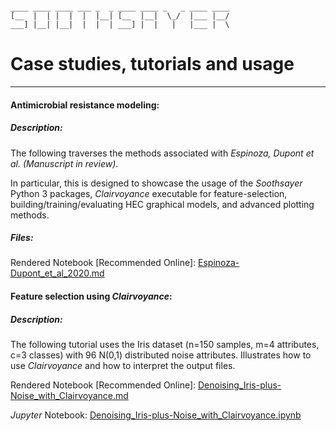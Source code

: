 ```

____ ____ ____ ___ _  _ ____ ____ _   _ ____ ____
[__  |  | |  |  |  |__| [__  |__|  \_/  |___ |__/
___] |__| |__|  |  |  | ___] |  |   |   |___ |  \

```

# Case studies, tutorials and usage

_________________________________


#### Antimicrobial resistance modeling:
##### Description:

The following traverses the methods associated with *Espinoza, Dupont et al. (Manuscript in review)*.  

In particular, this is designed to showcase the usage of the *Soothsayer* Python 3 packages, *Clairvoyance* executable for feature-selection, building/training/evaluating HEC graphical models, and advanced plotting methods.

##### Files:
Rendered Notebook [Recommended Online]: [Espinoza-Dupont\_et\_al_2020.md](https://github.com/jolespin/antimicrobial_resistance_modeling/blob/master/Espinoza-Dupont_et_al_2020/Notebooks/markdown_version/Espinoza-Dupont_et_al_2020.md)


#### Feature selection using *Clairvoyance*:
##### Description:
The following tutorial uses the Iris dataset (n=150 samples, m=4 attributes, c=3 classes) with 96 N(0,1) distributed noise attributes.  Illustrates how to use *Clairvoyance* and how to interpret the output files.

Rendered Notebook [Recommended Online]: [Denoising\_Iris-plus-Noise\_with_Clairvoyance.md](Notebooks/markdown_versions/Denoising_Iris-plus-Noise_with_Clairvoyance/Denoising_Iris-plus-Noise_with_Clairvoyance.md)

*Jupyter* Notebook: [Denoising\_Iris-plus-Noise\_with_Clairvoyance.ipynb](Notebooks/Denoising_Iris-plus-Noise_with_Clairvoyance.ipynb)



